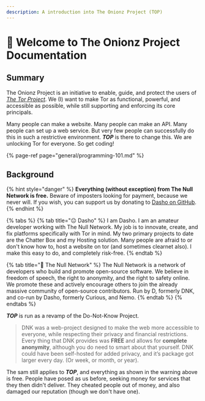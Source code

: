 ```yaml
---
description: A introduction into The Onionz Project (TOP)
---
```


# 👋 Welcome to The Onionz Project Documentation

## Summary

The Onionz Project is an initiative to enable, guide, and protect the users of [_The Tor Project_](https://www.torproject.org/). We \(I\) want to make Tor as functional, powerful, and accessible as possible, while still supporting and enforcing its core principals.

Many people can make a website. Many people can make an API. Many people can set up a web service. But very few people can successfully do this in such a restrictive environment. _**TOP**_ is there to change this. We are unlocking Tor for everyone. So get coding!

{% page-ref page="general/programming-101.md" %}



## Background

{% hint style="danger" %}
**Everything \(without exception\) from The Null Network is free.** Beware of imposters looking for payment, because we never will. If you wish, you can support us by donating to [Dasho on GitHub](https://github.com/sponsors/d-a-s-h-o). 
{% endhint %}

{% tabs %}
{% tab title="😐 Dasho" %}
I am Dasho. I am an amateur developer working with The Null Network. My job is to innovate, create, and fix platforms specifically with Tor in mind. My two primary projects to date are the Chatter Box and my Hosting solution. Many people are afraid to or don't know how to, host a website on tor \(and sometimes clearnet also\). I make this easy to do, and completely risk-free.
{% endtab %}

{% tab title="📁 The Null Network" %}
The Null Network is a network of developers who build and promote open-source software. We believe in freedom of speech, the right to anonymity, and the right to safety online. We promote these and actively encourage others to join the already massive community of open-source contributors. Run by D, formerly DNK, and co-run by Dasho, formerly Curious, and Nemo. 
{% endtab %}
{% endtabs %}

_**TOP**_ is run as a revamp of the Do-Not-Know Project.

> DNK was a web-project designed to make the web more accessible to everyone, while respecting their privacy and financial restrictions. Every thing that DNK provides was **FREE** and allows for **complete anonymity**, although you do need to smart about that yourself. DNK could have been self-hosted for added privacy, and it’s package got larger every day. \(Or week, or month, or year\).

The sam still applies to _**TOP**_, and everything as shown in the warning above is free. People have posed as us before, seeking money for services that they then didn't deliver. They cheated people out of money, and also damaged our reputation \(though we don't have one\).

